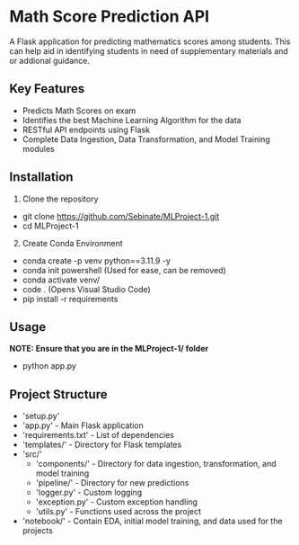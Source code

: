 # Math Score Prediction API
A Flask application for predicting mathematics scores among students. This can help aid in identifying students in need of supplementary materials and or addional guidance.

## Key Features
- Predicts Math Scores on exam 
- Identifies the best Machine Learning Algorithm for the data
- RESTful API endpoints using Flask
- Complete Data Ingestion, Data Transformation, and Model Training modules

## Installation
1. Clone the repository
- git clone https://github.com/Sebinate/MLProject-1.git
- cd MLProject-1

2. Create Conda Environment
- conda create -p venv python==3.11.9 -y
- conda init powershell (Used for ease, can be removed)
- conda activate venv/
- code . (Opens Visual Studio Code)
- pip install -r requirements

## Usage
**NOTE: Ensure that you are in the MLProject-1/ folder**
- python app.py

## Project Structure
- 'setup.py'
- 'app.py' - Main Flask application
- 'requirements.txt' - List of dependencies
- 'templates/' - Directory for Flask templates
- 'src/'
    - 'components/' - Directory for data ingestion, transformation, and model training
    - 'pipeline/' - Directory for new predictions
    - 'logger.py' - Custom logging
    - 'exception.py' - Custom exception handling
    - 'utils.py' -  Functions used across the project
- 'notebook/' - Contain EDA, initial model training, and data used for the projects